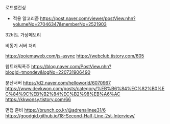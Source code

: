 

로드밸런싱
- 적용 알고리즘
https://post.naver.com/viewer/postView.nhn?volumeNo=27046347&memberNo=2521903

32비트 가상메모리

비동기 서버 처리

https://poiemaweb.com/js-async
https://webclub.tistory.com/605

웹트래픽폭주
https://blog.naver.com/PostView.nhn?blogId=tmondev&logNo=220731906490

분산서버
https://d2.naver.com/helloworld/6070967
https://www.devkwon.com/posts/category/%EB%B6%84%EC%82%B0%EC%84%9C%EB%B2%84%EC%B2%98%EB%A6%AC
https://kkwonsy.tistory.com/66




면접 준비
https://brunch.co.kr/@adrenalinee31/6
https://goodgid.github.io/18-Second-Half-Line-2st-Interview/
